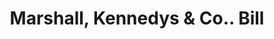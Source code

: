 ---
doi: 10.7916/D8R512WF
date_other: '1880'
date_other_textual: 1880-1889
form: printed ephemera
genre:
- Invoices
name:
- Marshall, Kennedys & Co.
object_in_context_url: https://biggert.cul.columbia.edu/items/view/ave_biggert_01483
subject_hierarchical_geographic:
- Pittsburgh, Pennsylvania, United States
subject_name:
- Marshall, Kennedys & Co.
title: Marshall, Kennedys & Co.. Bill
sort_title: Marshall, Kennedys & Co.. Bill
call_number: ave_biggert_01483
coordinates:
- 40.439722222222215,-79.97638888888889
pid: ave_biggert_01483
identifiers: ave_biggert_01483
thumbnail: https://derivativo-1.library.columbia.edu/iiif/2/ldpd:343984/full/!256,256/0/native.jpg
permalink: /biggert/ave_biggert_01483/
layout: iiif-image-page
---